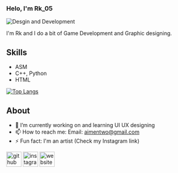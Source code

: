 ### Helo, I'm Rk_05

![Desgin and Development](https://i.pinimg.com/564x/72/e6/06/72e6069e7deb45e5c53f13d509367b84.jpg)


I'm Rk and I do a bit of Game Development and Graphic designing.

## Skills 
* ASM
* C++, Python
* HTML

[![Top Langs](https://github-readme-stats.vercel.app/api/top-langs/?username=aimenahmadd)](https://github.com/anuraghazra/github-readme-stats)

## About 
- 🔭 I’m currently working on and learning UI UX designing 
- 📫 How to reach me: Email: aimentwo@gmail.com 
- ⚡ Fun fact: I'm an artist (Check my Instagram link) 

[<img src='https://cdn.jsdelivr.net/npm/simple-icons@3.0.1/icons/github.svg' alt='github' height='40'>](https://github.com/aimenahmadd)  [<img src='https://cdn.jsdelivr.net/npm/simple-icons@3.0.1/icons/instagram.svg' alt='instagram' height='40'>](https://www.instagram.com/@heliophilia_studios/)  [<img src='https://cdn.jsdelivr.net/npm/simple-icons@3.0.1/icons/icloud.svg' alt='website' height='40'>](https://www.instagram.com/heliophilia_studios/)  



